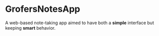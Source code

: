 # GrofersNotesApp

A web-based note-taking app aimed to have both a **simple** interface but keeping **smart** behavior.
